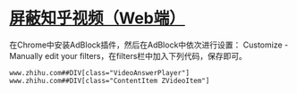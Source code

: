 # [屏蔽知乎视频（Web端）](https://zhuanlan.zhihu.com/p/644888219)

在Chrome中安装AdBlock插件，然后在AdBlock中依次进行设置： Customize - Manually edit your filters，在filters栏中加入下列代码，保存即可。

```text
www.zhihu.com##DIV[class="VideoAnswerPlayer"]
www.zhihu.com##DIV[class="ContentItem ZVideoItem"]
```
